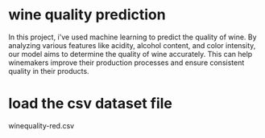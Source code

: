 # wine quality prediction
In this project, i've used machine learning to predict the quality of wine.
By analyzing various features like acidity, alcohol content, and color intensity,
our model aims to determine the quality of wine accurately. 
This can help winemakers improve their production processes and ensure consistent quality in their products.
# load the csv dataset file
winequality-red.csv
